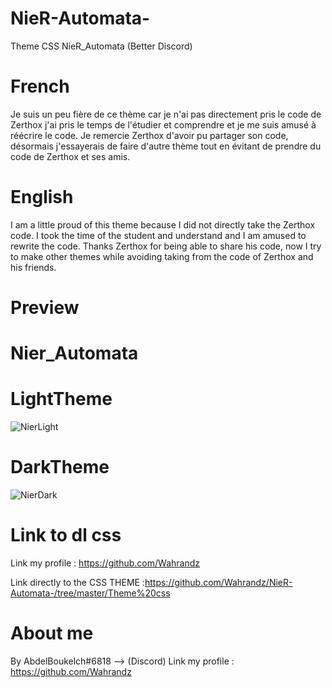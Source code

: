 # NieR-Automata-
Theme CSS NieR_Automata (Better Discord)

# French
Je suis un peu fière de ce thème car je n'ai pas directement pris le code de Zerthox j'ai pris le temps de l'étudier et 
comprendre et je me suis amusé à réécrire le code.
Je remercie Zerthox d'avoir pu partager son code, désormais j'essayerais de faire d'autre thème tout en évitant de prendre 
du code de Zerthox et ses amis. 

# English
I am a little proud of this theme because I did not directly take the Zerthox code.
I took the time of the student and understand and I am amused to rewrite the code.
Thanks Zerthox for being able to share his code, now I try to make other themes while avoiding taking from the code of Zerthox and his friends.

# Preview
# Nier_Automata

# LightTheme
<img src="https://raw.githubusercontent.com/Wahrandz/NieR-Automata-/master/Screenshots/Light%20theme.png" alt="NierLight" style="max-width:100%;">

# DarkTheme
<img src="https://raw.githubusercontent.com/Wahrandz/NieR-Automata-/master/Screenshots/Dark%20Theme%20Nier.png" alt="NierDark" style="max-width:100%;">

# Link to dl css
Link my profile : https://github.com/Wahrandz

Link directly to the CSS THEME :https://github.com/Wahrandz/NieR-Automata-/tree/master/Theme%20css

# About me
By AbdelBoukelch#6818 --> (Discord)
Link my profile : https://github.com/Wahrandz
